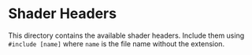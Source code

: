 # Shader Headers

This directory contains the available shader headers. Include them using
`#include [name]` where `name` is the file name without the extension.
